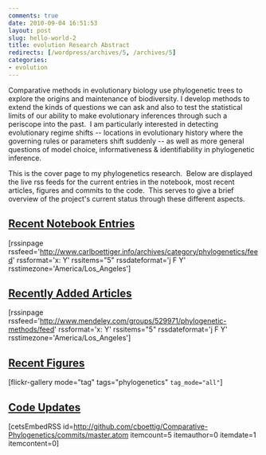```yaml
---
comments: true
date: 2010-09-04 16:51:53
layout: post
slug: hello-world-2
title: evolution Research Abstract
redirects: [/wordpress/archives/5, /archives/5]
categories:
- evolution
---
```


Comparative methods in evolutionary biology use phylogenetic trees to explore the origins and maintenance of biodiversity. I develop methods to extend the kinds of questions we can ask and also to test the statistical limits of our ability to make evolutionary inferences through such a periscope into the past.  I am particularly interested in detecting evolutionary regime shifts -- locations in evolutionary history where the governing rules or parameters shift suddenly -- as well as more general questions of model choice, informativeness & identifiability in phylogenetic inference.

This is the cover page to my phylogenetics research.  Below are displayed the live rss feeds for the current entries in the notebook, most recent articles, figures and commits to the code.  This serves to give a brief overview of the project's current status through these different aspects.


## [Recent Notebook Entries](http://www.carlboettiger.info/archives/category/phylogenetics)


[rssinpage rssfeed='http://www.carlboettiger.info/archives/category/phylogenetics/feed' rssformat='x: Y' rssitems="5" rssdateformat='j F Y' rsstimezone='America/Los_Angeles']




## [Recently Added Articles](http://www.mendeley.com/groups/529971/phylogenetic-methods/overview/)


[rssinpage rssfeed='http://www.mendeley.com/groups/529971/phylogenetic-methods/feed' rssformat='x: Y' rssitems="5" rssdateformat='j F Y' rsstimezone='America/Los_Angeles']


## [Recent Figures](http://www.flickr.com/photos/cboettig/tags/phylogenetics/)


[flickr-gallery mode="tag" tags="phylogenetics" `tag_mode="all"`]


## [Code Updates](http://github.com/cboettig/Comparative-Phylogenetics)


[cetsEmbedRSS id=http://github.com/cboettig/Comparative-Phylogenetics/commits/master.atom itemcount=5 itemauthor=0 itemdate=1 itemcontent=0]
